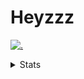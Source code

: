 # Heyzzz  

[![.](https://skillicons.dev/icons?i=ts,nextjs,nestjs,mongodb)](https://skillicons.dev)  

<details>
<summary>Stats</summary
<!--START_SECTION:waka-->

```txt
TypeScript   10 hrs 7 mins   ██████████████████▓░░░░░░   74.24 %
Rust         57 mins         █▓░░░░░░░░░░░░░░░░░░░░░░░   06.99 %
CSS          35 mins         █░░░░░░░░░░░░░░░░░░░░░░░░   04.33 %
JSON         29 mins         █░░░░░░░░░░░░░░░░░░░░░░░░   03.59 %
JavaScript   27 mins         █░░░░░░░░░░░░░░░░░░░░░░░░   03.39 %
```

<!--END_SECTION:waka-->
</details>
